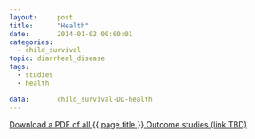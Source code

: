 ```yaml
---
layout:     post
title:      "Health"
date:       2014-01-02 00:00:01
categories: 
  - child_survival
topic: diarrheal_disease
tags:       
  - studies
  - health

data:       child_survival-DD-health
---
```


[Download a PDF of all {{ page.title }} Outcome studies (link TBD)]()